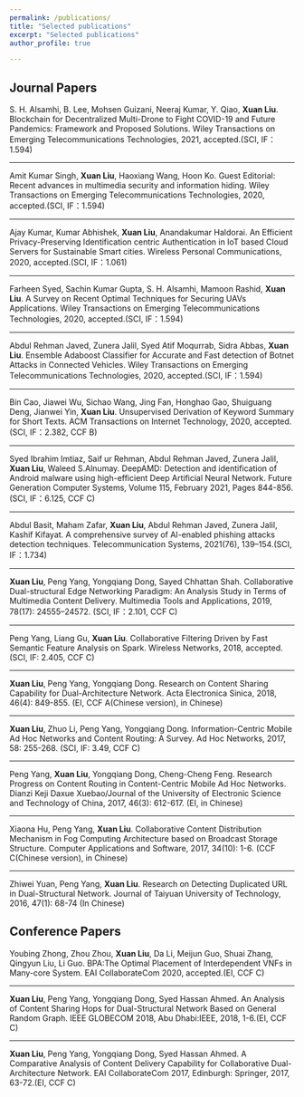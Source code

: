```yaml
---
permalink: /publications/
title: "Selected publications"
excerpt: "Selected publications"
author_profile: true

---
```


Journal Papers
--------
S. H. Alsamhi, B. Lee, Mohsen Guizani, Neeraj Kumar, Y. Qiao, **Xuan Liu**. Blockchain for Decentralized Multi-Drone to Fight COVID-19 and Future Pandemics: Framework and Proposed Solutions. Wiley Transactions on Emerging Telecommunications Technologies, 2021, accepted.(SCI, IF：1.594)  

--------
Amit Kumar Singh, **Xuan Liu**, Haoxiang Wang, Hoon Ko. Guest Editorial: Recent advances in multimedia security and information hiding. Wiley Transactions on Emerging Telecommunications Technologies, 2020, accepted.(SCI, IF：1.594)

--------
Ajay Kumar, Kumar Abhishek, **Xuan Liu**, Anandakumar Haldorai. An Efficient Privacy-Preserving Identification centric Authentication in IoT based Cloud Servers for Sustainable Smart cities. Wireless Personal Communications, 2020, accepted.(SCI, IF：1.061)  

--------
Farheen Syed, Sachin Kumar Gupta, S. H. Alsamhi, Mamoon Rashid, **Xuan Liu**. A Survey on Recent Optimal Techniques for Securing UAVs Applications. Wiley Transactions on Emerging Telecommunications Technologies, 2020, accepted.(SCI, IF：1.594)  

--------
Abdul Rehman Javed, Zunera Jalil, Syed Atif Moqurrab, Sidra Abbas, **Xuan Liu**. Ensemble Adaboost Classifier for Accurate and Fast detection of Botnet Attacks in Connected Vehicles. Wiley Transactions on Emerging Telecommunications Technologies, 2020, accepted.(SCI, IF：1.594)

--------
Bin Cao, Jiawei Wu, Sichao Wang, Jing Fan, Honghao Gao, Shuiguang Deng, Jianwei Yin, **Xuan Liu**. Unsupervised Derivation of Keyword Summary for Short Texts. ACM Transactions on Internet Technology, 2020, accepted.  (SCI, IF：2.382, CCF B)  

--------
Syed Ibrahim Imtiaz, Saif ur Rehman, Abdul Rehman Javed, Zunera Jalil, **Xuan Liu**, Waleed S.Alnumay. DeepAMD: Detection and identification of Android malware using high-efficient Deep Artificial Neural Network. Future Generation Computer Systems, Volume 115, February 2021, Pages 844-856.(SCI, IF：6.125, CCF C)  

--------
Abdul Basit, Maham Zafar, **Xuan Liu**, Abdul Rehman Javed, Zunera Jalil, Kashif Kifayat.  A comprehensive survey of AI-enabled phishing attacks detection techniques. Telecommunication Systems, 2021(76), 139–154.(SCI, IF：1.734)  

--------
**Xuan Liu**, Peng Yang, Yongqiang Dong, Sayed Chhattan Shah. Collaborative Dual-structural Edge Networking Paradigm: An Analysis Study in Terms of Multimedia Content Delivery. Multimedia Tools and Applications, 2019, 78(17): 24555–24572.  (SCI, IF：2.101, CCF C)

--------
Peng Yang, Liang Gu, **Xuan Liu**. Collaborative Filtering Driven by Fast Semantic Feature Analysis on Spark. Wireless Networks, 2018, accepted. (SCI, IF: 2.405, CCF C)

--------
**Xuan Liu**, Peng Yang, Yongqiang Dong. Research on Content Sharing Capability for Dual-Architecture Network. Acta Electronica Sinica, 2018, 46(4): 849-855. (EI, CCF A(Chinese version), in Chinese)

--------
**Xuan Liu**, Zhuo Li, Peng Yang, Yongqiang Dong. Information-Centric Mobile Ad Hoc Networks and Content Routing: A Survey. Ad Hoc Networks, 2017, 58: 255-268. (SCI, IF: 3.49, CCF C)

--------
Peng Yang, **Xuan Liu**, Yongqiang Dong, Cheng-Cheng Feng. Research Progress on Content Routing in Content-Centric Mobile Ad Hoc Networks. Dianzi Keji Daxue Xuebao/Journal of the University of Electronic Science and Technology of China, 2017, 46(3): 612-617. (EI, in Chinese)

--------
Xiaona Hu, Peng Yang, **Xuan Liu**. Collaborative Content Distribution Mechanism in Fog Computing Architecture based on Broadcast Storage Structure. Computer Applications and Software, 2017, 34(10): 1-6. (CCF C(Chinese version), in Chinese)

--------
Zhiwei Yuan, Peng Yang, **Xuan Liu**. Research on Detecting Duplicated URL in Dual-Structural Network. Journal of Taiyuan University of Technology, 2016, 47(1): 68-74 (In Chinese)


Conference Papers
--------

Youbing	Zhong, Zhou	Zhou, **Xuan Liu**, Da Li, Meijun	Guo, Shuai	Zhang, Qingyun	Liu, Li	Guo. BPA:The Optimal Placement of Interdependent VNFs in Many-core System. EAI CollaborateCom 2020, accepted.(EI, CCF C)  

--------
**Xuan Liu**, Peng Yang, Yongqiang Dong, Syed Hassan Ahmed. An Analysis of Content Sharing Hops for Dual-Structural Network Based on General Random Graph. IEEE GLOBECOM 2018, Abu Dhabi:IEEE, 2018, 1-6.(EI, CCF C)  

--------
**Xuan Liu**, Peng Yang, Yongqiang Dong, Syed Hassan Ahmed. A Comparative Analysis of Content Delivery Capability for Collaborative Dual-Architecture Network. EAI CollaborateCom 2017, Edinburgh: Springer, 2017, 63-72.(EI, CCF C)  

